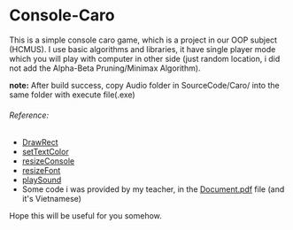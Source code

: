 # Console-Caro
This is a simple console caro game, which is a project in our OOP subject (HCMUS). I use basic algorithms and libraries, it have single player mode which you will play with computer in other side (just random location, i did not add the Alpha-Beta Pruning/Minimax Algorithm).

**note:** After build success, copy Audio folder in SourceCode/Caro/ into the same folder with execute file(.exe)

###### Reference:
- [DrawRect](https://www.codeproject.com/Tips/242879/Cplusplus-Drawing-Rectangles-to-Console)
- [setTextColor](https://stackoverflow.com/questions/4053837/colorizing-text-in-the-console-with-c)
- [resizeConsole](http://www.cplusplus.com/forum/beginner/1481/)
- [resizeFont](https://stackoverflow.com/questions/35382432/how-to-change-the-console-font-size)
- [playSound](https://docs.microsoft.com/en-us/previous-versions/dd743680(v%3Dvs.85))
- Some code i was provided by my teacher, in the [Document.pdf](https://github.com/thaidatdh/Console-Caro/blob/master/Document.pdf) file (and it's Vietnamese)

Hope this will be useful for you somehow.
